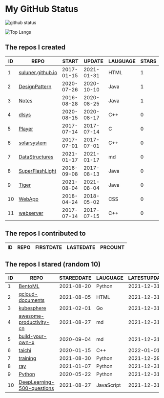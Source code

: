 # My GitHub Status

<img src="https://github-readme-stats-1.yihong0618.vercel.app/api?username=ThaddeusJiang&show_icons=true&&&hide_title=true&count_private=true" alt="github status" />

![Top Langs](https://github-readme-stats-1.yihong0618.vercel.app/api/top-langs/?username=ThaddeusJiang&layout=compact)

<!--START_SECTION:my_github-->
## The repos I created
| ID |                               REPO                                |   START    |   UPDATE   | LAUGUAGE | STARS |
|----|-------------------------------------------------------------------|------------|------------|----------|-------|
|  1 | [suluner.github.io](https://github.com/suluner/suluner.github.io) | 2017-01-15 | 2021-01-31 | HTML     |     1 |
|  2 | [DesignPattern](https://github.com/suluner/DesignPattern)         | 2020-07-26 | 2020-10-10 | Java     |     1 |
|  3 | [Notes](https://github.com/suluner/Notes)                         | 2016-08-28 | 2020-08-25 | Java     |     1 |
|  4 | [dlsys](https://github.com/suluner/dlsys)                         | 2020-08-15 | 2020-08-17 | C++      |     0 |
|  5 | [Player](https://github.com/suluner/Player)                       | 2017-07-14 | 2017-07-14 | C        |     0 |
|  6 | [solarsystem](https://github.com/suluner/solarsystem)             | 2017-07-01 | 2017-07-01 | C++      |     0 |
|  7 | [DataStructures](https://github.com/suluner/DataStructures)       | 2021-01-17 | 2021-01-17 | md       |     0 |
|  8 | [SuperFlashLight](https://github.com/suluner/SuperFlashLight)     | 2016-09-08 | 2017-08-13 | Java     |     0 |
|  9 | [Tiger](https://github.com/suluner/Tiger)                         | 2021-08-04 | 2021-08-04 | Java     |     0 |
| 10 | [WebApp](https://github.com/suluner/WebApp)                       | 2018-04-24 | 2018-05-02 | CSS      |     0 |
| 11 | [webserver](https://github.com/suluner/webserver)                 | 2017-07-14 | 2017-07-15 | C++      |     0 |

## The repos I contributed to
| ID | REPO | FIRSTDATE | LASTEDATE | PRCOUNT |
|----|------|-----------|-----------|---------|

## The repos I stared (random 10)
| ID |                                         REPO                                         | STAREDDATE |  LAUGUAGE  | LATESTUPDATE |
|----|--------------------------------------------------------------------------------------|------------|------------|--------------|
|  1 | [BentoML](https://github.com/bentoml/BentoML)                                        | 2021-08-20 | Python     | 2021-12-31   |
|  2 | [qcloud-documents](https://github.com/tencentyun/qcloud-documents)                   | 2021-08-05 | HTML       | 2021-12-31   |
|  3 | [kubesphere](https://github.com/kubesphere/kubesphere)                               | 2021-02-01 | Go         | 2021-12-31   |
|  4 | [awesome-productivity-cn](https://github.com/eastlakeside/awesome-productivity-cn)   | 2021-08-27 | md         | 2021-12-31   |
|  5 | [build-your-own-x](https://github.com/danistefanovic/build-your-own-x)               | 2020-09-04 | md         | 2021-12-31   |
|  6 | [taichi](https://github.com/taichi-dev/taichi)                                       | 2020-01-15 | C++        | 2022-01-01   |
|  7 | [training](https://github.com/mlcommons/training)                                    | 2021-08-30 | Python     | 2021-12-29   |
|  8 | [ray](https://github.com/ray-project/ray)                                            | 2021-01-07 | Python     | 2021-12-31   |
|  9 | [Python](https://github.com/TheAlgorithms/Python)                                    | 2020-05-22 | Python     | 2021-12-31   |
| 10 | [DeepLearning-500-questions](https://github.com/scutan90/DeepLearning-500-questions) | 2021-08-27 | JavaScript | 2021-12-31   |

<!--END_SECTION:my_github-->